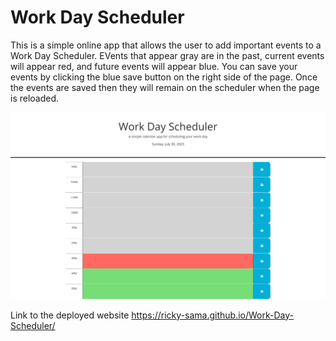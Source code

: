 # Work Day Scheduler

This is a simple online app that allows the user to add important events to a Work Day Scheduler. EVents that appear gray are in the past, current events will appear red, and future events will appear blue. You can save your events by clicking the blue save button on the right side of the page. Once the events are saved then they will remain on the scheduler when the page is reloaded.


![A user clicks on slots on the color-coded calendar and edits the events.](./Assets/images/Work-Day-Scheduler.png)

Link to the deployed website https://ricky-sama.github.io/Work-Day-Scheduler/